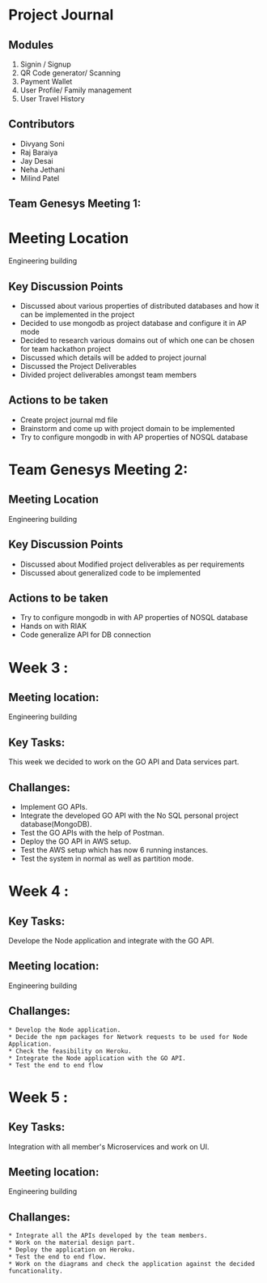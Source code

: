 # Project Journal

## Modules
1. Signin / Signup
2. QR Code generator/ Scanning
3. Payment Wallet
4. User Profile/ Family management
5. User Travel History

## Contributors
* Divyang Soni
* Raj Baraiya
* Jay Desai
* Neha Jethani
* Milind Patel

## Team Genesys Meeting 1:

# Meeting Location
Engineering building

## Key Discussion Points
* Discussed about various properties of distributed databases and how it can be implemented in the project
* Decided to use mongodb as project database and configure it in AP mode
* Decided to research various domains out of which one can be chosen for team hackathon project
* Discussed which details will be added to project journal
* Discussed the Project Deliverables 
* Divided project deliverables amongst team members

## Actions to be taken
* Create project journal md file
* Brainstorm and come up with project domain to be implemented
* Try to configure mongodb in with AP properties of NOSQL database


# Team Genesys Meeting 2:

## Meeting Location
Engineering building

## Key Discussion Points
* Discussed about Modified project deliverables as per requirements
* Discussed about generalized code to be implemented

## Actions to be taken
* Try to configure mongodb in with AP properties of NOSQL database
* Hands on with RIAK 
* Code generalize API for DB connection

# Week 3 :

## Meeting location:
Engineering building

## Key Tasks: 
This week we decided to work on the GO API and Data services part.

## Challanges: 
   * Implement GO APIs.
   * Integrate the developed GO API with the No SQL personal project database(MongoDB).
   * Test the GO APIs with the help of Postman.
   * Deploy the GO API in AWS setup.
   * Test the AWS setup which has now 6 running instances.
   * Test the system in normal as well as partition mode. 

# Week 4 :

## Key Tasks: 
Develope the Node application and integrate with the GO API. 

## Meeting location:
Engineering building

## Challanges: 
    * Develop the Node application.
    * Decide the npm packages for Network requests to be used for Node Application.
    * Check the feasibility on Heroku.
    * Integrate the Node application with the GO API.
    * Test the end to end flow

# Week 5 :

## Key Tasks: 
Integration with all member's Microservices and work on UI.

## Meeting location:
Engineering building

## Challanges: 
    * Integrate all the APIs developed by the team members.
    * Work on the material design part.
    * Deploy the application on Heroku.
    * Test the end to end flow.
    * Work on the diagrams and check the application against the decided funcationality.
